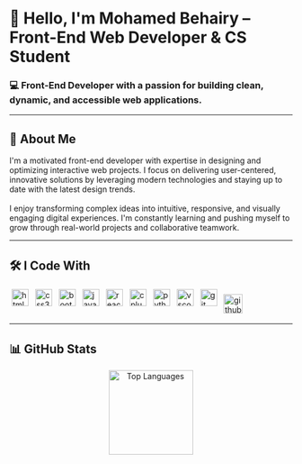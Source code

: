 <h1 align="left">👋 Hello, I'm Mohamed Behairy – Front-End Web Developer & CS Student</h1>

<h3 align="left">💻 Front-End Developer with a passion for building clean, dynamic, and accessible web applications.</h3>

---

<h2 align="left">🚀 About Me</h2>

<p align="left">
I'm a motivated front-end developer with expertise in designing and optimizing interactive web projects. I focus on delivering user-centered, innovative solutions by leveraging modern technologies and staying up to date with the latest design trends.<br><br>
I enjoy transforming complex ideas into intuitive, responsive, and visually engaging digital experiences. I'm constantly learning and pushing myself to grow through real-world projects and collaborative teamwork.
</p>

---

<h2 align="left">🛠️ I Code With</h2>

<p align="left">
  <img src="https://cdn.jsdelivr.net/gh/devicons/devicon/icons/html5/html5-original.svg" height="30" style="margin: 4px;" alt="html5" />
  <img src="https://cdn.jsdelivr.net/gh/devicons/devicon/icons/css3/css3-original.svg" height="30" style="margin: 4px;" alt="css3" />
  <img src="https://cdn.jsdelivr.net/gh/devicons/devicon/icons/bootstrap/bootstrap-original.svg" height="30" style="margin: 4px;" alt="bootstrap" />
  <img src="https://cdn.jsdelivr.net/gh/devicons/devicon/icons/javascript/javascript-original.svg" height="30" style="margin: 4px;" alt="javascript" />
  <img src="https://cdn.jsdelivr.net/gh/devicons/devicon/icons/react/react-original.svg" height="30" style="margin: 4px;" alt="react" />
  <img src="https://cdn.jsdelivr.net/gh/devicons/devicon/icons/cplusplus/cplusplus-original.svg" height="30" style="margin: 4px;" alt="cplusplus" />
  <img src="https://cdn.jsdelivr.net/gh/devicons/devicon/icons/python/python-original.svg" height="30" style="margin: 4px;" alt="python" />
  <img src="https://cdn.jsdelivr.net/gh/devicons/devicon/icons/vscode/vscode-original.svg" height="30" style="margin: 4px;" alt="vscode" />
  <img src="https://cdn.jsdelivr.net/gh/devicons/devicon/icons/git/git-original.svg" height="30" style="margin: 4px;" alt="git" />
  <img src="https://skillicons.dev/icons?i=github" height="34" style="margin: 4px; vertical-align: middle;" alt="github" />
</p>

---

<h2 align="left">📊 GitHub Stats</h2>

<div align="center">
  <img src="https://github-readme-stats.vercel.app/api/top-langs?username=mohamedbehairy&layout=compact&langs_count=5&theme=dracula" height="150" alt="Top Languages" />
</div>
